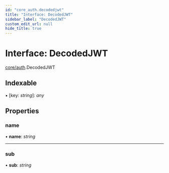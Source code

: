 ```yaml
---
id: "core_auth.decodedjwt"
title: "Interface: DecodedJWT"
sidebar_label: "DecodedJWT"
custom_edit_url: null
hide_title: true
---
```


# Interface: DecodedJWT

[core/auth](../modules/core_auth.md).DecodedJWT

## Indexable

▪ [key: *string*]: *any*

## Properties

### name

• **name**: *string*

___

### sub

• **sub**: *string*
